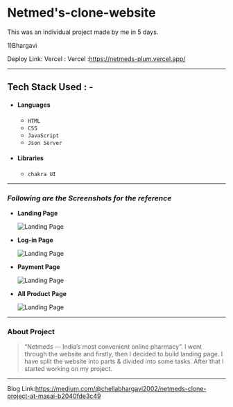 # Netmed's-clone-website

This was an individual project made by me in 5 days.

1)Bhargavi

Deploy Link:
Vercel : 
Vercel :https://netmeds-plum.vercel.app/

---

## Tech Stack Used : -

- #### Languages
  - `HTML`
  - `CSS`
  - `JavaScript `
  - `Json Server`
  
- #### Libraries
  - `chakra UI`
  
---


### _Following are the Screenshots for the reference_

- **Landing Page**

  ![Landing Page](https://miro.medium.com/max/786/1*w2Rg4O2QMTSGEAeyouPfyg.png)

- **Log-in Page**

  ![Landing Page](https://miro.medium.com/max/786/1*Y1__jPoIdmSf6XruWKukPg.png)

- **Payment Page**

  ![Landing Page](https://miro.medium.com/max/786/1*TyLodT1H6sO3mAwqhJ3r5A.png)


- **All Product Page**

  ![Landing Page](https://miro.medium.com/max/786/1*VCloF5P-46oBajfehP6GaQ.png)

---

### About Project

> “Netmeds — India’s most convenient online pharmacy”. I went through the website and firstly, then I decided to build landing page. I have split the website into parts & divided into some tasks. After that I started working on my project.

---

Blog Link:https://medium.com/@chellabhargavi2002/netmeds-clone-project-at-masai-b2040fde3c49

